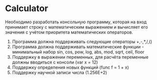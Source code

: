 # Calculator
Необходимо разработать консольную программу, которая на вход принимает строку с математическим выражением и вычисляет его значения с учётом приоритета математических операторов.
1. Программа должна поддерживать следующие операторы +,-,*,/,()
2. Программа должна поддерживать математические функции - минимальный набор sin, cos, pow, log, abs, mod, sqrt, ceil, floor
3. Поддержку в выражении переменных, для расчёта переменные должны вводиться с консоли (var x = 12)
4. Поддержку определения новых функций (func f = 1 + x)
5. Поддержку научной записи числа (1.256E+2)
